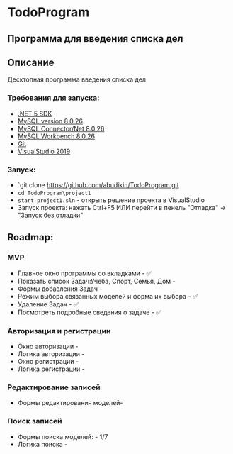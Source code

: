 # TodoProgram
## Программа для введения списка дел

## Описание
Десктопная программа введения списка дел
### Требования для запуска:
* [.NET 5 SDK](https://dotnet.microsoft.com/en-us/download/dotnet/5.0)
* [MySQL version 8.0.26](https://downloads.mysql.com/archives/community/)
* [MySQL Connector/Net 8.0.26](https://downloads.mysql.com/archives/c-net/)
* [MySQL Workbench 8.0.26](https://downloads.mysql.com/archives/workbench/)
* [Git](https://docs.github.com/en/desktop/installing-and-configuring-github-desktop/installing-and-authenticating-to-github-desktop/installing-github-desktop)
* [VisualStudio 2019](https://docs.microsoft.com/ru-ru/visualstudio/releases/2019/history)

### Запуск:
* `git clone https://github.com/abudikin/TodoProgram.git
* `cd TodoProgram\project1`
* `start project1.sln` - открыть решение проекта в VisualStudio
* Запуск проекта: нажать Ctrl+F5 ИЛИ перейти в пенель "Отладка" -> "Запуск без отладки"

## Roadmap:
### MVP
* Главное окно программы со вкладками - ✅
* Показать список Задач:Учеба, Спорт, Семья, Дом -
* Формы добавления Задач -
* Режим выбора связанных моделей и форма их выбора - ✅
* Удаление Задач - ✅
* Посмотреть подробные сведения о задаче - ✅

### Авторизация и регистрации
* Окно авторизации - 
* Логика авторизации - 
* Окно регистрации - 
* Логика регистрации - 

### Редактирование записей
* Формы редактирования моделей-

### Поиск записей
* Формы поиска моделей: - 1/7
* Логика поиска -
